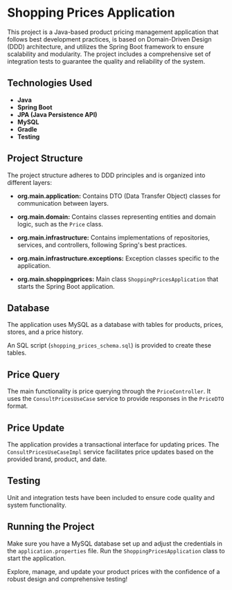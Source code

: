 # Shopping Prices Application

This project is a Java-based product pricing management application that follows best development practices, is based on Domain-Driven Design (DDD) architecture, and utilizes the Spring Boot framework to ensure scalability and modularity. The project includes a comprehensive set of integration tests to guarantee the quality and reliability of the system.

## Technologies Used

- **Java**
- **Spring Boot**
- **JPA (Java Persistence API)**
- **MySQL**
- **Gradle**
- **Testing**

## Project Structure

The project structure adheres to DDD principles and is organized into different layers:

- **org.main.application:** Contains DTO (Data Transfer Object) classes for communication between layers.

- **org.main.domain:** Contains classes representing entities and domain logic, such as the `Price` class.

- **org.main.infrastructure:** Contains implementations of repositories, services, and controllers, following Spring's best practices.

- **org.main.infrastructure.exceptions:** Exception classes specific to the application.

- **org.main.shoppingprices:** Main class `ShoppingPricesApplication` that starts the Spring Boot application.

## Database

The application uses MySQL as a database with tables for products, prices, stores, and a price history.

An SQL script (`shopping_prices_schema.sql`) is provided to create these tables.

## Price Query

The main functionality is price querying through the `PriceController`. It uses the `ConsultPricesUseCase` service to provide responses in the `PriceDTO` format.

## Price Update

The application provides a transactional interface for updating prices. The `ConsultPricesUseCaseImpl` service facilitates price updates based on the provided brand, product, and date.

## Testing

Unit and integration tests have been included to ensure code quality and system functionality.

## Running the Project

Make sure you have a MySQL database set up and adjust the credentials in the `application.properties` file. Run the `ShoppingPricesApplication` class to start the application.

Explore, manage, and update your product prices with the confidence of a robust design and comprehensive testing!

